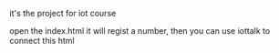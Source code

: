 it's the project for iot course

open the index.html it will regist a number,
then you can use iottalk to connect this html

